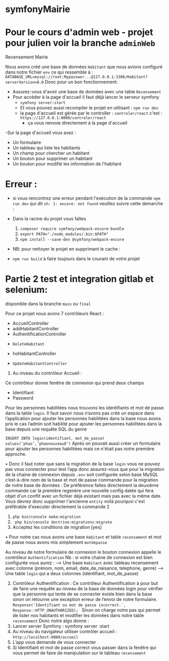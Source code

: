# symfonyMairie

# Pour le cours d'admin web - projet pour julien voir la branche `adminWeb`

Recensement Mairie

Nous avons créé une base de données `Habitant` que nous avions configuré dans notre fichier `env` ce qui ressemble à :
`DATABASE_URL=mysql://root:Mypasswor...@127.0.0.1:3306/Habitant?serverVersion=8.0`
Donc pour un bon fonctionnement:

- Assurez-vous d'avoir une base de données avec une table `Recensement`
- Pour accéder à la page d'accueil il faut déjà lancer le serveur symfony
  - `symfony server:start`
  - Et vous pouvez aussi recompiler le projet en utilisant : `npm run dev`
  - la page d'accueil est gérée par le controller : `controler/react` c'est : `https://127.0.0.1:8000/controler/react`
    - ça vous renvoie directement à la page d'accueil

-Sur la page d'accueil vous avez :

- Un formulaire
- Un tableau qui liste les habitants
- Un champ pour chercher un habitant
- Un bouton pour supprimer un habitant
- Un bouton pour modifié les information de l'habitant

# Erreur :

- si vous rencontrez une erreur pendant l'exécution de la commande `npm run dev` qui dit `sh: 1: encore: not found` veuillez suivre cette demarche :
- Dans la racine du projet vous faîtes

  1.  `composer require symfony/webpack-encore-bundle`
  2.  `export PATH="./node_modules/.bin:$PATH"`
  3.  `npm install --save-dev @symfony/webpack-encore`

- NB: pour nettoyer le projet en supprimant le cache :
- `npm run build` à faire toujours dans le courant de votre projet

# Partie 2 test et integration gitlab et selenium:

disponible dans la branche `main` ou `final`

Pour ce projet nous avons 7 contrôleurs React :

- AccueilController
- addHabitantController
- AuthentificationController
-     DeleteHabitant
- hoHabitantController
-     UpdateHabitantController

1. Au niveau du contrôleur Accueil :

Ce contrôleur donne fenêtre de connexion qui prend deux champs

- Identifiant
- Password

Pour les personnes habilitées nous trouvons les identifiants et mot de passe dans la table `login`. Il faut savoir nous n’avons pas créé un espace dans l’application pour ajouter les personnes habilitées dans la base nous avons pris le cas l’admin soit habilité pour ajouter les personnes habilitées dans la base depuis une requête SQL du genre

`INSERT INTO login(identifiant, mot_de_passe) values(‘phao’,’phaonouveau0’)`
Après on pouvait aussi créer un formulaire pour ajouter les personnes habilitées mais ce n'était pas notre première approche.

• Donc il faut noter que sans la migration de la base `login` vous ne pouvez pas vous connecter pour test l’app donc assurez-vous que pour la migration de la chaine de connexion depuis `.env` soit configurée selon base MySQL c’est-à-dire nom de la base et mot de passe commande pour la migration de notre base de données :
De préférence faites directement la deuxième commande car la première regenère une nouvelle config datée qui fera objet d'un conflit avec un fichier déjà existant mais pas avec la même date.
Vous devrez donc supprimer l'ancienne `entity` voilà pourquoi c'est préférable d'executer directement la commande 2

1. `php bin/console make:migration`
2. ` php bin/console doctrine:migrations:migrate`
3. Acceptez les conditions de migration [yes]

• Pour notre cas nous avons une base `Habitant` et table `recensement` et mot de passe nous avons mis simplement `motdepasse`

Au niveau de notre formulaire de connexion le bouton connexion appelle le contrôleur `Authentification`
Nb : si votre chaine de connexion est bien configurée vous aurez :
--> Une base `Habitant` avec tableau recensement avec colonne (prénom, nom, email, date_de_naisance, telephone, genre)
--> Une table `login` qui a deux colonnes (identifiant, mot_de_passe)

2. Contrôleur Authentification :
   Ce contrôleur Authentification à pour but de faire une requête au niveau de la base de données login pour vérifier que la personne qui tente de se connecter existe bien dans la base sinon on retourne une exception erreur de l’envoi de notre formulaire.
   `Response('Identifiant ou mot de passe incorrect.', Response::HTTP_UNAUTHORIZED);
`
   Sinon on charge notre pas qui permet de lister nos habitants et modifier les données dans notre table `recensement`
   Donc notre algo donne :
1. Lancer server Symfony : symfony server :start
1. Au niveau du navigateur utiliser contrôler accueil : `http://localhost:8000/accueil`
1. L’app vous demande de vous connecter
1. Si Identifiant et mot de passe correct vous passer dans la fenêtre qui vous permet de faire de manipulation sur le tableau `recensement`
